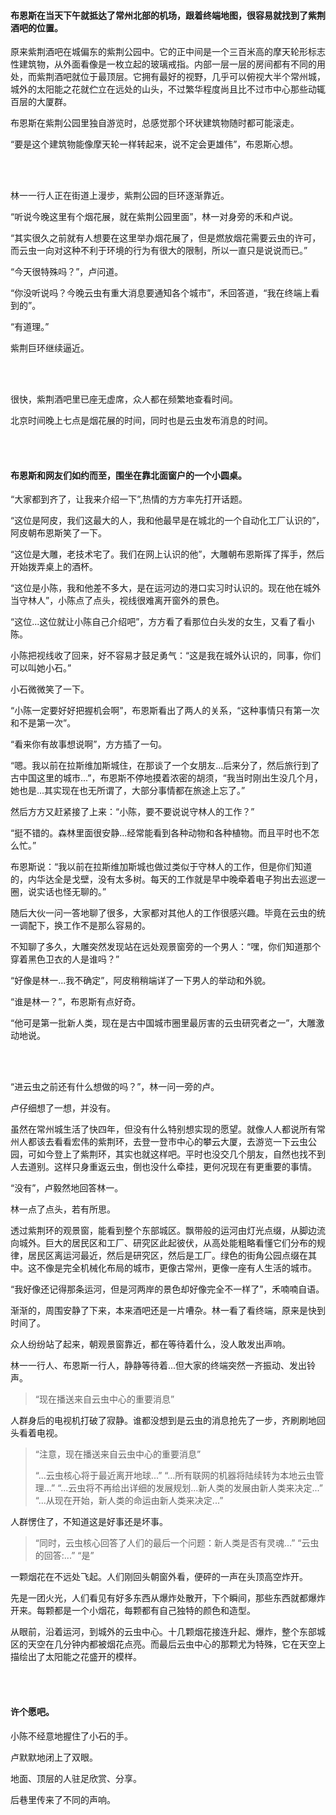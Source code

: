 #### 布恩斯在当天下午就抵达了常州北部的机场，跟着终端地图，很容易就找到了紫荆酒吧的位置。

原来紫荆酒吧在城偏东的紫荆公园中。它的正中间是一个三百米高的摩天轮形标志性建筑物，从外面看像是一枚立起的玻璃戒指。内部一层一层的房间都有不同的用处，而紫荆酒吧就位于最顶层。它拥有最好的视野，几乎可以俯视大半个常州城，城外的太阳能之花就伫立在远处的山头，不过繁华程度尚且比不过市中心那些动辄百层的大厦群。

布恩斯在紫荆公园里独自游览时，总感觉那个环状建筑物随时都可能滚走。

“要是这个建筑物能像摩天轮一样转起来，说不定会更雄伟”，布恩斯心想。

<br><br>

林一一行人正在街道上漫步，紫荆公园的巨环逐渐靠近。

“听说今晚这里有个烟花展，就在紫荆公园里面”，林一对身旁的禾和卢说。

“其实很久之前就有人想要在这里举办烟花展了，但是燃放烟花需要云虫的许可，而云虫一向对这种不利于环境的行为有很大的限制，所以一直只是说说而已。”

“今天很特殊吗？”，卢问道。

“你没听说吗？今晚云虫有重大消息要通知各个城市”，禾回答道，“我在终端上看到的”。

“有道理。”

紫荆巨环继续逼近。

<br><br>

很快，紫荆酒吧里已座无虚席，众人都在频繁地查看时间。

北京时间晚上七点是烟花展的时间，同时也是云虫发布消息的时间。

<br><br>

#### 布恩斯和网友们如约而至，围坐在靠北面窗户的一个小圆桌。

“大家都到齐了，让我来介绍一下”,热情的方方率先打开话题。

“这位是阿皮，我们这最大的人，我和他最早是在城北的一个自动化工厂认识的”，阿皮朝布恩斯笑了一下。

“这位是大雕，老技术宅了。我们在网上认识的他”，大雕朝布恩斯挥了挥手，然后开始拨弄桌上的酒杯。

“这位是小陈，我和他差不多大，是在运河边的港口实习时认识的。现在他在城外当守林人”，小陈点了点头，视线很难离开窗外的景色。

“这位...这位就让小陈自己介绍吧”，方方看了看那位白头发的女生，又看了看小陈。

小陈把视线收了回来，好不容易才鼓足勇气：“这是我在城外认识的，同事，你们可以叫她小石。”

小石微微笑了一下。

“小陈一定要好好把握机会啊”，布恩斯看出了两人的关系，“这种事情只有第一次和不是第一次”。

“看来你有故事想说啊”，方方插了一句。

“嗯。我以前在拉斯维加斯城住，在那谈了一个女朋友...后来分了，然后旅行到了古中国这里的城市...”，布恩斯不停地摸着浓密的胡须，“我当时刚出生没几个月，她也是...其实现在也无所谓了，大部分事情都在旅途上忘了。”

然后方方又赶紧接了上来：“小陈，要不要说说守林人的工作？”

“挺不错的。森林里面很安静...经常能看到各种动物和各种植物。而且平时也不怎么忙。”

布恩斯说：“我以前在拉斯维加斯城也做过类似于守林人的工作，但是你们知道的，内华达全是戈壁，没有太多树。每天的工作就是早中晚牵着电子狗出去巡逻一圈，说实话也怪无聊的。”

随后大伙一问一答地聊了很多，大家都对其他人的工作很感兴趣。毕竟在云虫的统一调配下，换工作不是那么容易的。

不知聊了多久，大雕突然发现站在远处观景窗旁的一个男人：“嘿，你们知道那个穿着黑色卫衣的人是谁吗？”

“好像是林一...我不确定”，阿皮稍稍端详了一下男人的举动和外貌。

“谁是林一？”，布恩斯有点好奇。

“他可是第一批新人类，现在是古中国城市圈里最厉害的云虫研究者之一”，大雕激动地说。

<br><br>

“进云虫之前还有什么想做的吗？”，林一问一旁的卢。

卢仔细想了一想，并没有。

虽然在常州城生活了快四年，但没有什么特别想实现的愿望。就像人人都说所有常州人都该去看看宏伟的紫荆环，去登一登市中心的攀云大厦，去游览一下云虫公园，可如今登上了紫荆环，其实也就这样吧。平时也没交几个朋友，自然也找不到人去道别。这样只身重返云虫，倒也没什么牵挂，更何况现在有更重要的事情。

“没有”，卢毅然地回答林一。

林一点了点头，若有所思。

透过紫荆环的观景窗，能看到整个东部城区。飘带般的运河由灯光点缀，从脚边流向城外。巨大的居民区和工厂、研究区此起彼伏，从高处能粗略看懂它们分布的规律，居民区离运河最近，然后是研究区，然后是工厂。绿色的街角公园点缀在其中。这不像是完全机械化布局的城市，更像古常州，更像一座有人生活的城市。

“我好像还记得那条运河，但是河两岸的景色却好像完全不一样了”，禾喃喃自语。

渐渐的，周围安静了下来，本来酒吧还是一片嘈杂。林一看了看终端，原来是快到时间了。

众人纷纷站了起来，朝观景窗靠近，都在等待着什么，没人敢发出声响。

林一一行人、布恩斯一行人，静静等待着...但大家的终端突然一齐振动、发出铃声。

>“现在播送来自云虫中心的重要消息”

人群身后的电视机打破了寂静。谁都没想到是云虫的消息抢先了一步，齐刷刷地回头看着电视。

>“注意，现在播送来自云虫中心的重要消息”
>
>“...云虫核心将于最近离开地球...”
>“...所有联网的机器将陆续转为本地云虫管理...”
>“...云虫将不再给出详细的发展规划...新人类的发展由新人类来决定...”
>“...从现在开始，新人类的命运由新人类来决定...”

人群愣住了，不知道这是好事还是坏事。

>“同时，云虫核心回答了人们的最后一个问题：新人类是否有灵魂...”
>“云虫的回答:...”
>“是”

一颗烟花在不远处飞起。人们刚回头朝窗外看，便砰的一声在头顶高空炸开。

先是一团火光，人们看见有好多东西从爆炸处散开，下个瞬间，那些东西就都爆炸开来。每颗都是一个小烟花，每颗都有自己独特的颜色和造型。

从眼前，沿着运河，到城外的云虫中心。十几颗烟花接连升起、爆炸，整个东部城区的天空在几分钟内都被烟花点亮。而最后云虫中心的那颗尤为特殊，它在天空上描绘出了太阳能之花盛开的模样。

<br><br>

#### 许个愿吧。

小陈不经意地握住了小石的手。

卢默默地闭上了双眼。

地面、顶层的人驻足欣赏、分享。

后巷里传来了不同的声响。